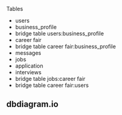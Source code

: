 Tables
- users
- business_profile
- bridge table users:business_profile
- career fair
- bridge table career fair:business_profile
- messages
- jobs
- application
- interviews
- bridge table jobs:career fair
- bridge table career fair:users

## dbdiagram.io

<!-- Table users as U {
id int [pk, increment] // auto-increment
first_name varchar [not null] 
last_name varchar [not null]
email varchar [not null, unique] 
profile_picture varchar
password varchar [not null] 
username varchar [not null, unique] 
bio varchar 
} 

Table groups {
id int [pk, increment] 
name varchar [not null] 
description varchar [not null] 
}


Table users_groups {
id int [pk, increment]
user_id int
group_id int
} 

Ref: U.id > users_groups.user_id
Ref: groups.id > users_groups.group_id 

Table fairs {
id int [pk, increment]
name varchar [not null] 
host_id int
description varchar [not null]
start_time timestamp [not null]
end_time timestamp [not null]
poster varchar [default: "/public/fairs/something.jpg"]
}

Ref: groups.id > fairs.host_id

Table fairs_groups {
id int [pk, increment]
fair_id int
group_id int
} 

Ref: fairs.id > fairs_groups.fair_id
Ref: groups.id > fairs_groups.group_id 

Table fairs_users {
id int [pk, increment]
fair_id int
user_id int
} 

Ref: fairs.id > fairs_users.fair_id
Ref: users.id > fairs_users.user_id 

Table messages {
id int [pk, increment]
sender_id int
receiver_id int
message varchar
} 

Ref: messages.sender_id > users.id
Ref: messages.receiver_id > users.id 

Table jobs {
id int [pk, increment]
name varchar
created_at datetime [default: `now()`] 
description varchar [not null]
location varchar [not null]
employer_id int [not null]
} 

Ref: jobs.employer_id > groups.id 

Table applications {
id int [pk, increment]
name varchar
user_id int [not null]
job_id int [not null]
resume varchar [not null]
}

Ref: applications.user_id > users.id
Ref: applications.job_id > jobs.id 

Table interview {
id int [pk, increment]
application_id int [not null]
interviewer_id int [not null]
} 

Ref: interview.application_id > applications.id
Ref: interview.interviewer_id > users.id 

Table fairs_jobs {
id int [pk, increment]
fair_id int [not null]
job_id int [not null]
} 

Ref: fairs_jobs.fair_id > fairs.id
Ref: fairs_jobs.job_id > jobs.id  -->
